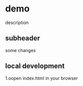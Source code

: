 # demo

description

## subheader

some changes

## local development

1.oopen index.html in your browser
